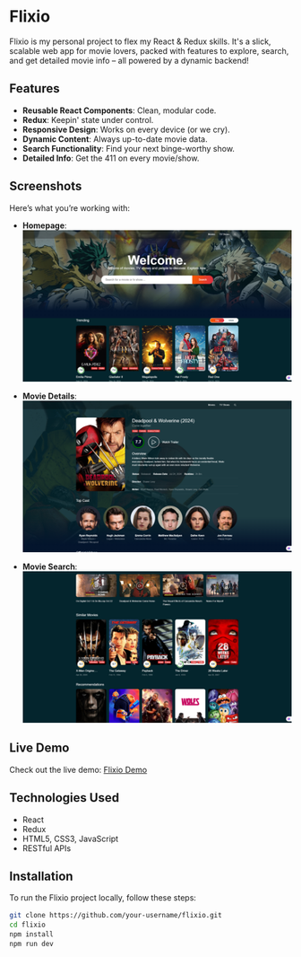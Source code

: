 # Flixio

Flixio is my personal project to flex my React & Redux skills. It's a slick, scalable web app for movie lovers, packed with features to explore, search, and get detailed movie info – all powered by a dynamic backend!

## Features

- **Reusable React Components**: Clean, modular code.
- **Redux**: Keepin' state under control.
- **Responsive Design**: Works on every device (or we cry).
- **Dynamic Content**: Always up-to-date movie data.
- **Search Functionality**: Find your next binge-worthy show.
- **Detailed Info**: Get the 411 on every movie/show.

## Screenshots

Here’s what you’re working with:

- **Homepage**:
  ![Homepage](Screenshot1.png)

- **Movie Details**:
  ![Movies Search](Screenshot2.png)

- **Movie Search**:
  ![Movie Details](Screenshot3.png)

## Live Demo

Check out the live demo: [Flixio Demo](https://flixio-o.netlify.app/)

## Technologies Used

- React
- Redux
- HTML5, CSS3, JavaScript
- RESTful APIs

## Installation

To run the Flixio project locally, follow these steps:

```bash
git clone https://github.com/your-username/flixio.git
cd flixio
npm install
npm run dev


